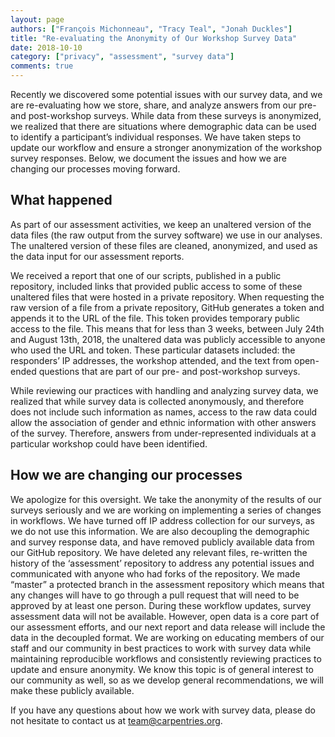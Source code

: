 ```yaml
---
layout: page
authors: ["François Michonneau", "Tracy Teal", "Jonah Duckles"]
title: "Re-evaluating the Anonymity of Our Workshop Survey Data"
date: 2018-10-10
category: ["privacy", "assessment", "survey data"]
comments: true
---
```


Recently we discovered some potential issues with our survey data, and we are re-evaluating how we store, share, and analyze answers from our pre- and post-workshop surveys. While data from these surveys is anonymized, we realized that there are situations where demographic data can be used to identify a participant’s individual responses. We have taken steps to update our workflow and ensure a stronger anonymization of the workshop survey responses. Below, we document the issues and how we are changing our processes moving forward. 

## What happened

As part of our assessment activities, we keep an unaltered version of the data files (the raw output from the survey software) we use in our analyses. The unaltered version of these files are cleaned, anonymized, and used as the data input for our assessment reports.

We received a report that one of our scripts, published in a public repository, included links that provided public access to some of these unaltered files that were hosted in a private repository. When requesting the raw version of a file from a private repository, GitHub generates a token and appends it to the URL of the file. This token provides temporary public access to the file. This means that for less than 3 weeks, between July 24th and August 13th, 2018, the unaltered data was publicly accessible to anyone who used the URL and token. These particular datasets included: the responders’ IP addresses, the workshop attended, and the text from open-ended questions that are part of our pre- and post-workshop surveys.

While reviewing our practices with handling and analyzing survey data, we realized that while survey data is collected anonymously, and therefore does not include such information as names, access to the raw data could allow the association of gender and ethnic information with other answers of the survey. Therefore, answers from under-represented individuals at a particular workshop could have been identified. 

## How we are changing our processes

We apologize for this oversight. We take the anonymity of the results of our surveys seriously and we are working on implementing a series of changes in workflows. We have turned off IP address collection for our surveys, as we do not use this information. We are also decoupling the demographic and survey response data, and have removed publicly available data from our GitHub repository. We have deleted any relevant files, re-written the history of the ‘assessment’ repository to address any potential issues and communicated with anyone who had forks of the repository. We made “master” a protected branch in the assessment repository which means that any changes will have to go through a pull request that will need to be approved by at least one person. During these workflow updates, survey assessment data will not be available. However, open data is a core part of our assessment efforts, and our next report and data release will include the data in the decoupled format. We are working on educating members of our staff and our community in best practices to work with survey data while maintaining reproducible workflows and consistently reviewing practices to update and ensure anonymity. We know this topic is of general interest to our community as well, so as we develop general recommendations, we will make these publicly available.

If you have any questions about how we work with survey data, please do not hesitate to contact us at [team@carpentries.org](mailto:team@carpentries.org).
